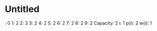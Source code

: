 # Untitled

: 0
 1: 2
 2: 2
 3: 2
 4: 2
 5: 2
 6: 2
 7: 2
 8: 2
 9: 2
Capacity: 2
i: 1
p(i): 2
w(i): 1